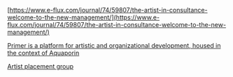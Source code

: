 ---
---

[https://www.e-flux.com/journal/74/59807/the-artist-in-consultance-welcome-to-the-new-management/](https://www.e-flux.com/journal/74/59807/the-artist-in-consultance-welcome-to-the-new-management/)

[Primer is a platform for artistic and organizational development, housed in the context of Aquaporin](https://medium.com/diakron/systems-effects-and-learning-processes-d6069e9c536a)

[Artist placement group](https://en.contextishalfthework.net/about-apg/artist-placement-group/)